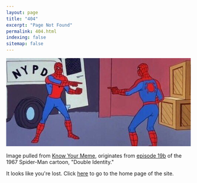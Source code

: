 ```yaml
---
layout: page
title: "404"
excerpt: "Page Not Found"
permalink: 404.html
indexing: false
sitemap: false
---
```


![?](images/spidermen.jpg)

Image pulled from [Know Your Meme](https://knowyourmeme.com/memes/spider-man-pointing-at-spider-man), originates from [episode 19b](https://youtu.be/TPmXYGgyc2w) of the 1967 Spider-Man cartoon, "Double Identity."

It looks like you're lost.  Click [here](index.html) to go to the home page of the site.
